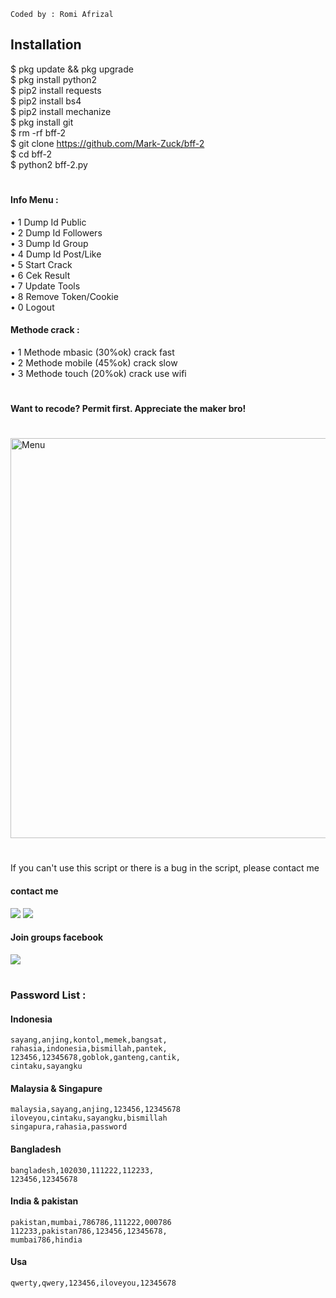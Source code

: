 ````
Coded by : Romi Afrizal
````
## Installation
$ pkg update && pkg upgrade <br>
$ pkg install python2 <br>
$ pip2 install requests <br>
$ pip2 install bs4 <br>
$ pip2 install mechanize <br>
$ pkg install git <br>
$ rm -rf bff-2 <br>
$ git clone https://github.com/Mark-Zuck/bff-2 <br>
$ cd bff-2 <br>
$ python2 bff-2.py
#
#### Info Menu :<br>
• 1 Dump Id Public<br>
• 2 Dump Id Followers<br>
• 3 Dump Id Group<br>
• 4 Dump Id Post/Like<br>
• 5 Start Crack<br>
• 6 Cek Result<br>
• 7 Update Tools<br>
• 8 Remove Token/Cookie<br>
• 0 Logout<br>
#### Methode crack :
• 1 Methode mbasic (30%ok) crack fast<br>
• 2 Methode mobile (45%ok) crack slow<br>
• 3 Methode touch  (20%ok) crack use wifi<br>
#
#### Want to recode? Permit first. Appreciate the maker bro!
#
<img src="https://github.com/Mark-Zuck/bff-2/blob/main/rom/20210426_092630.jpg" width="640" title="Menu" alt="Menu">

#
If you can't use this script or there is a bug in the script, please contact me
#### contact me
[![](https://img.shields.io/badge/Facebook-blue?logo=Facebook&logoColor=blue&labelColor=white)](https://www.facebook.com/100002461344178)
[![](https://img.shields.io/badge/Whatsapp-CHAT-red?logo=Whatsapp&logoColor=Brightgreen&labelColor=white)](https://wa.me/6282371648186?text=Asalamualaikum+bang)
#### Join groups facebook
[![](https://img.shields.io/badge/Groups-blue?logo=Facebook&logoColor=blue&labelColor=white)](https://www.facebook.com/310605552656196)
#
### Password List :
#### Indonesia
````
sayang,anjing,kontol,memek,bangsat,
rahasia,indonesia,bismillah,pantek,
123456,12345678,goblok,ganteng,cantik,
cintaku,sayangku
````
#### Malaysia & Singapure
````
malaysia,sayang,anjing,123456,12345678
iloveyou,cintaku,sayangku,bismillah
singapura,rahasia,password
````
#### Bangladesh
````
bangladesh,102030,111222,112233,
123456,12345678
````
#### India & pakistan
````
pakistan,mumbai,786786,111222,000786
112233,pakistan786,123456,12345678,
mumbai786,hindia
````
#### Usa
````
qwerty,qwery,123456,iloveyou,12345678
````
#




